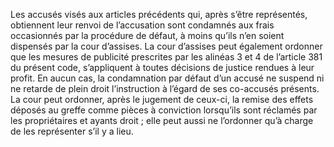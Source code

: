 Les accusés visés aux articles précédents qui, après s’être représentés, obtiennent leur renvoi de l’accusation sont condamnés aux frais occasionnés par la procédure de défaut, à moins qu’ils n’en soient dispensés par la cour d’assises.
La cour d’assises peut également ordonner que les mesures de publicité prescrites par les alinéas 3 et 4 de l’article 381 du présent code, s’appliquent à toutes décisions de justice rendues à leur profit.
En aucun cas, la condamnation par défaut d’un accusé ne suspend ni ne retarde de plein droit l’instruction à l’égard de ses co-accusés présents. La cour peut ordonner, après le jugement de ceux-ci, la remise des effets déposés au greffe comme pièces à conviction lorsqu’ils sont réclamés par les propriétaires et ayants droit ; elle peut aussi ne l’ordonner qu’à charge de les représenter s’il y a lieu.
